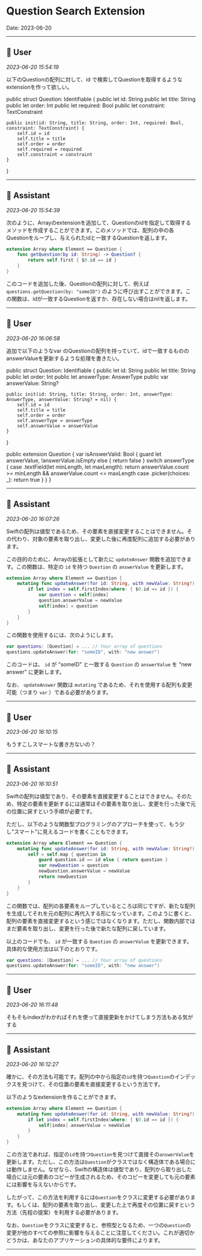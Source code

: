 # Question Search Extension

Date: 2023-06-20

---

## 👤 User
*2023-06-20 15:54:19*

以下のQuestionの配列に対して、id で検索してQuestionを取得するようなextensionを作って欲しい。

public struct Question: Identifiable {
    public let id: String
    public let title: String
    public let order: Int
    public let required: Bool
    public let constraint: TextConstraint

    public init(id: String, title: String, order: Int, required: Bool, constraint: TextConstraint) {
        self.id = id
        self.title = title
        self.order = order
        self.required = required
        self.constraint = constraint
    }
}

---

## 🤖 Assistant
*2023-06-20 15:54:39*

次のように、Arrayのextensionを追加して、Questionのidを指定して取得するメソッドを作成することができます。このメソッドでは、配列の中の各Questionをループし、与えられたidと一致するQuestionを返します。

```swift
extension Array where Element == Question {
    func getQuestion(by id: String) -> Question? {
        return self.first { $0.id == id }
    }
}
```

このコードを追加した後、Questionの配列に対して、例えば `questions.getQuestion(by: "someID")` のように呼び出すことができます。この関数は、idが一致するQuestionを返すか、存在しない場合はnilを返します。

---

## 👤 User
*2023-06-20 16:06:58*

追加で以下のようなvar のQuestionの配列を持っていて、idで一致するもののanswerValueを更新するような処理を書きたい。

public struct Question: Identifiable {
    public let id: String
    public let title: String
    public let order: Int
    public let answerType: AnswerType
    public var answerValue: String?

    public init(id: String, title: String, order: Int, answerType: AnswerType, answerValue: String? = nil) {
        self.id = id
        self.title = title
        self.order = order
        self.answerType = answerType
        self.answerValue = answerValue
    }
}

public extension Question {
    var isAnswerValid: Bool {
        guard let answerValue, !answerValue.isEmpty else { return false }
        switch answerType {
        case .textField(let minLength, let maxLength):
            return answerValue.count &gt;= minLength && answerValue.count &lt;= maxLength
        case .picker(choices: _):
            return true
        }
    }
}

---

## 🤖 Assistant
*2023-06-20 16:07:26*

Swiftの配列は値型であるため、その要素を直接変更することはできません。その代わり、対象の要素を取り出し、変更した後に再度配列に追加する必要があります。

この目的のために、Arrayの拡張として新たに `updateAnswer` 関数を追加できます。この関数は、特定の `id` を持つ `Question` の `answerValue` を更新します。

```swift
extension Array where Element == Question {
    mutating func updateAnswer(for id: String, with newValue: String?) {
        if let index = self.firstIndex(where: { $0.id == id }) {
            var question = self[index]
            question.answerValue = newValue
            self[index] = question
        }
    }
}
```

この関数を使用するには、次のようにします。

```swift
var questions: [Question] = ... // Your array of questions
questions.updateAnswer(for: "someID", with: "new answer")
```

このコードは、 `id` が "someID" と一致する `Question` の `answerValue` を "new answer" に更新します。

なお、 `updateAnswer` 関数は `mutating` であるため、それを使用する配列も変更可能（つまり `var` ）である必要があります。

---

## 👤 User
*2023-06-20 16:10:15*

もうすこしスマートな書き方ないの？

---

## 🤖 Assistant
*2023-06-20 16:10:51*

Swiftの配列は値型であり、その要素を直接変更することはできません。そのため、特定の要素を更新するには通常はその要素を取り出し、変更を行った後で元の位置に戻すという手順が必要です。

ただし、以下のような関数型プログラミングのアプローチを使って、もう少し"スマート"に見えるコードを書くこともできます。

```swift
extension Array where Element == Question {
    mutating func updateAnswer(for id: String, with newValue: String?) {
        self = self.map { question in
            guard question.id == id else { return question }
            var newQuestion = question
            newQuestion.answerValue = newValue
            return newQuestion
        }
    }
}
```

この関数では、配列の各要素をループしているところは同じですが、新たな配列を生成してそれを元の配列に再代入する形になっています。このように書くと、配列の要素を直接変更するという感じではなくなります。ただし、関数内部ではまだ要素を取り出し、変更を行った後で新たな配列に戻しています。

以上のコードでも、 `id` が一致する `Question` の `answerValue` を更新できます。具体的な使用方法は以下のとおりです。

```swift
var questions: [Question] = ... // Your array of questions
questions.updateAnswer(for: "someID", with: "new answer")
```

---

## 👤 User
*2023-06-20 16:11:48*

そもそもindexがわかればそれを使って直接更新をかけてしまう方法もある気がする

---

## 🤖 Assistant
*2023-06-20 16:12:27*

確かに、その方法も可能です。配列の中から指定の`id`を持つ`Question`のインデックスを見つけて、その位置の要素を直接変更するという方法です。

以下のようなextensionを作ることができます。

```swift
extension Array where Element == Question {
    mutating func updateAnswer(for id: String, with newValue: String?) {
        if let index = self.firstIndex(where: { $0.id == id }) {
            self[index].answerValue = newValue
        }
    }
}
```

この方法であれば、指定の`id`を持つ`Question`を見つけて直接その`answerValue`を更新します。ただし、この方法は`Question`がクラスではなく構造体である場合には動作しません。なぜなら、Swiftの構造体は値型であり、配列から取り出した場合には元の要素のコピーが生成されるため、そのコピーを変更しても元の要素には影響を与えないからです。

したがって、この方法を利用するには`Question`をクラスに変更する必要があります。もしくは、配列の要素を取り出し、変更した上で再度その位置に戻すという方法（先程の提案）を利用する必要があります。

なお、`Question`をクラスに変更すると、参照型となるため、一つの`Question`の変更が他のすべての参照に影響を与えることに注意してください。これが適切かどうかは、あなたのアプリケーションの具体的な要件によります。

---
